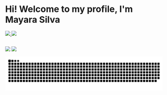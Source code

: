 <h1>  Hi! Welcome to my profile, I'm Mayara Silva  </h1>

  <div>
  
  <a href="https://github.com/mayaradeveloper">
  <img height="170"  align="auto" src="https://github-readme-stats.vercel.app/api/top-langs/?username=mayaradeveloper&&layout=compact&hide=shell&theme=jolly"/>
  
<img height="171"   align="auto" src="https://github-readme-stats.vercel.app/api?username=mayaradeveloper&show_icons=true&theme=jolly&include_all_commits=true&count_private=true"/>
  <br>
  <br>
    
<a  ref="https://www.instagram.com/mayara.jds/" target="_blank"> <img src="https://img.shields.io/badge/-Instagram-%23E4405F?style=for-the-badge&logo=instagram&logoColor=white" target="_blank"> </a>
  <a href="https://www.linkedin.com/in/mayarajds/" target="_blank"> <img src="https://img.shields.io/badge/-LinkedIn-%230077B5?style=for-the-badge&logo=linkedin&logoColor=white" target="_blank"> </a> 
 
  ![Snake animation](https://github.com/ellen2121/ellen2121/blob/output/github-contribution-grid-snake.svg)
 
</div>
 

</center>
